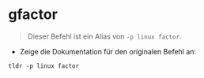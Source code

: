 # gfactor

> Dieser Befehl ist ein Alias von `-p linux factor`.

- Zeige die Dokumentation für den originalen Befehl an:

`tldr -p linux factor`
